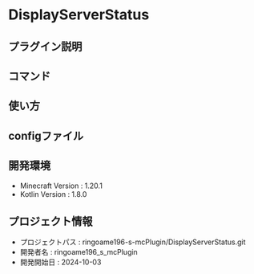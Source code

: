 # DisplayServerStatus

## プラグイン説明

## コマンド

## 使い方

## configファイル

## 開発環境
- Minecraft Version : 1.20.1
- Kotlin Version : 1.8.0

## プロジェクト情報
- プロジェクトパス : ringoame196-s-mcPlugin/DisplayServerStatus.git
- 開発者名 : ringoame196_s_mcPlugin
- 開発開始日 : 2024-10-03
